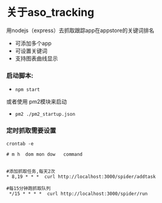 
# 关于aso_tracking

用nodejs（express）去抓取跟踪app在appstore的关键词排名

* 可添加多个app
* 可设置关键词
* 支持图表曲线显示


### 启动脚本:

* `npm start`

或者使用 pm2模块来启动

*   `pm2 ./pm2_startup.json`


### 定时抓取需要设置

`crontab -e`

    # m h  dom mon dow   command


    #添加抓取任务,每天2次
    * 8,19 * * *  curl http://localhost:3000/spider/addtask

    #每15分钟跑抓取队列
     */15 * * * *  curl http://localhost:3000/spider/run


